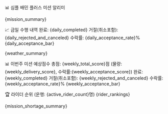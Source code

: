 📊 심플 배민 플러스 미션 알리미

{mission_summary}

📈 금일 수행 내역
완료: {daily_completed}  거절(취소포함): {daily_rejected_and_canceled}
수락률: {daily_acceptance_rate}%
{daily_acceptance_bar}

{weather_summary}

📊 이번주 미션 예상점수
총점: {weekly_total_score}점 (물량:{weekly_delivery_score}, 수락률:{weekly_acceptance_score})
완료: {weekly_completed}  거절(취소포함): {weekly_rejected_and_canceled}
수락률: {weekly_acceptance_rate}%
{weekly_acceptance_bar}

🏆 라이더 순위 (운행: {active_rider_count}명)
{rider_rankings}

{mission_shortage_summary} 